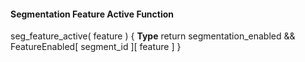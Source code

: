 #### Segmentation Feature Active Function

<div class="syntax">
seg_feature_active( feature ) {                                        <b>Type</b>
    return segmentation_enabled && FeatureEnabled[ segment_id ][ feature ]
}

</div>
